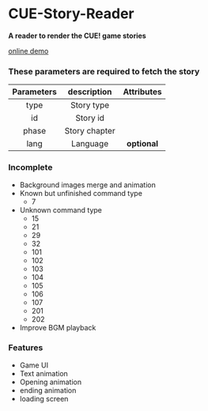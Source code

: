 # CUE-Story-Reader

**A reader to render the CUE! game stories**

[online demo](cpk0521.github.io/CUE-Story-Reader/?type=Card&id=1130001&phase=1 "demo")

### These parameters are required to fetch the story

| Parameters  | description | Attributes |
| :-------------: | :-------------: | :-------------:|
|type  | Story type | |
|id  | Story id | |
|phase  | Story chapter | |
|lang  | Language  | **optional** |


### Incomplete

- Background images merge and animation
- Known but unfinished command type
    - 7
- Unknown command type
    - 15
    - 21
    - 29
    - 32
    - 101
    - 102
    - 103
    - 104
    - 105
    - 106
    - 107
    - 201
    - 202
- Improve BGM playback

### Features

- Game UI
- Text animation
- Opening animation
- ending animation
- loading screen


